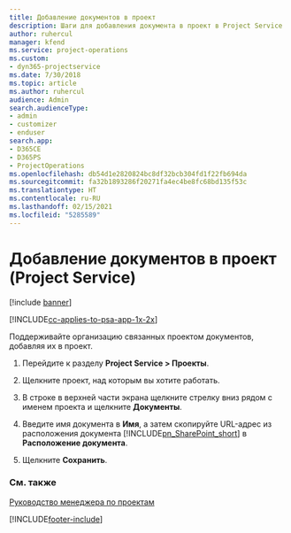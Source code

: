 ```yaml
---
title: Добавление документов в проект
description: Шаги для добавления документа в проект в Project Service
author: ruhercul
manager: kfend
ms.service: project-operations
ms.custom:
- dyn365-projectservice
ms.date: 7/30/2018
ms.topic: article
ms.author: ruhercul
audience: Admin
search.audienceType:
- admin
- customizer
- enduser
search.app:
- D365CE
- D365PS
- ProjectOperations
ms.openlocfilehash: db54d1e2820824bc8df32bcb304fd1f22fb694da
ms.sourcegitcommit: fa32b1893286f20271fa4ec4be8fc68bd135f53c
ms.translationtype: HT
ms.contentlocale: ru-RU
ms.lasthandoff: 02/15/2021
ms.locfileid: "5285589"
---
```

# <a name="add-documents-to-a-project-project-service"></a>Добавление документов в проект (Project Service)

[!include [banner](../includes/psa-now-project-operations.md)]

[!INCLUDE[cc-applies-to-psa-app-1x-2x](../includes/cc-applies-to-psa-app-1x-2x.md)]

Поддерживайте организацию связанных проектом документов, добавляя их в проект.  
  
1. Перейдите к разделу **Project Service > Проекты**.  
  
2. Щелкните проект, над которым вы хотите работать.  
  
3. В строке в верхней части экрана щелкните стрелку вниз рядом с именем проекта и щелкните **Документы**.  
  
4. Введите имя документа в **Имя**, а затем скопируйте URL-адрес из расположения документа [!INCLUDE[pn_SharePoint_short](../includes/pn-sharepoint-short.md)] в **Расположение документа**.  
  
5. Щелкните **Сохранить**.  
  
### <a name="see-also"></a>См. также  
 [Руководство менеджера по проектам](../psa/project-manager-guide.md)


[!INCLUDE[footer-include](../includes/footer-banner.md)]